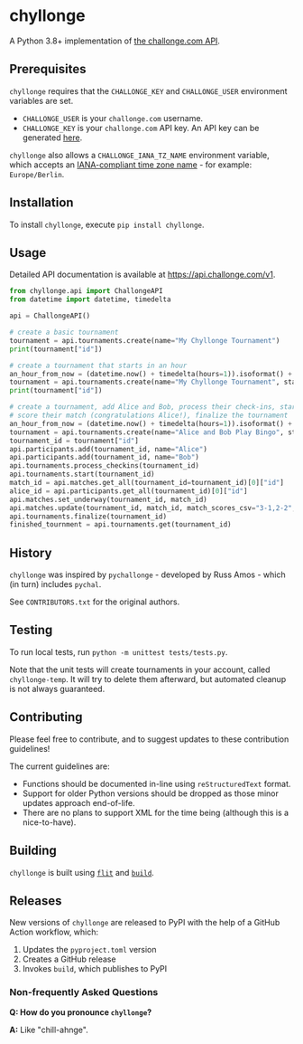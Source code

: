 # chyllonge

A Python 3.8+ implementation of [the challonge.com API](https://api.challonge.com/v1).

## Prerequisites

`chyllonge` requires that the `CHALLONGE_KEY` and `CHALLONGE_USER` environment variables are set.

* `CHALLONGE_USER` is your `challonge.com` username.
* `CHALLONGE_KEY` is your `challonge.com` API key.  An API key can be generated [here](https://challonge.com/settings/developer).

`chyllonge` also allows a `CHALLONGE_IANA_TZ_NAME` environment variable, which accepts an 
[IANA-compliant time zone name](https://data.iana.org/time-zones/tzdb-2021a/zone1970.tab) - for 
example: `Europe/Berlin`.

## Installation

To install `chyllonge`, execute `pip install chyllonge`.

## Usage

Detailed API documentation is available at https://api.challonge.com/v1.

```python
from chyllonge.api import ChallongeAPI
from datetime import datetime, timedelta

api = ChallongeAPI()

# create a basic tournament
tournament = api.tournaments.create(name="My Chyllonge Tournament")
print(tournament["id"])

# create a tournament that starts in an hour
an_hour_from_now = (datetime.now() + timedelta(hours=1)).isoformat() + api.http.tz_utc_offset_string
tournament = api.tournaments.create(name="My Chyllonge Tournament", start_at=an_hour_from_now, check_in_duration=60)
print(tournament["id"])

# create a tournament, add Alice and Bob, process their check-ins, start the tournment, set their match underway,
# score their match (congratulations Alice!), finalize the tournament
an_hour_from_now = (datetime.now() + timedelta(hours=1)).isoformat() + api.http.tz_utc_offset_string
tournament = api.tournaments.create(name="Alice and Bob Play Bingo", start_at=an_hour_from_now, check_in_duration=60)
tournament_id = tournament["id"]
api.participants.add(tournament_id, name="Alice")
api.participants.add(tournament_id, name="Bob")
api.tournaments.process_checkins(tournament_id)
api.tournaments.start(tournament_id)
match_id = api.matches.get_all(tournament_id=tournament_id)[0]["id"]
alice_id = api.participants.get_all(tournament_id)[0]["id"]
api.matches.set_underway(tournament_id, match_id)
api.matches.update(tournament_id, match_id, match_scores_csv="3-1,2-2", match_winner_id=alice_id)
api.tournaments.finalize(tournament_id)
finished_tournment = api.tournaments.get(tournament_id)
```

## History

`chyllonge` was inspired by `pychallonge` - developed by Russ Amos - which (in turn) includes `pychal`. 

See `CONTRIBUTORS.txt` for the original authors.

## Testing

To run local tests, run `python -m unittest tests/tests.py`.

Note that the unit tests will create tournaments in your account, called `chyllonge-temp`.  It will try to delete them 
afterward, but automated cleanup is not always guaranteed.

## Contributing

Please feel free to contribute, and to suggest updates to these contribution guidelines!

The current guidelines are:

* Functions should be documented in-line using `reStructuredText` format.
* Support for older Python versions should be dropped as those minor updates approach end-of-life.
* There are no plans to support XML for the time being (although this is a nice-to-have).

## Building

`chyllonge` is built using [`flit`](https://flit.pypa.io/en/stable/) and [`build`](https://build.pypa.io/en/stable/).

## Releases

New versions of `chyllonge` are released to PyPI with the help of a GitHub Action workflow, which:

1. Updates the `pyproject.toml` version
2. Creates a GitHub release
3. Invokes `build`, which publishes to PyPI

### Non-frequently Asked Questions

**Q: How do you pronounce `chyllonge`?**

**A:** Like "chill-ahnge".
